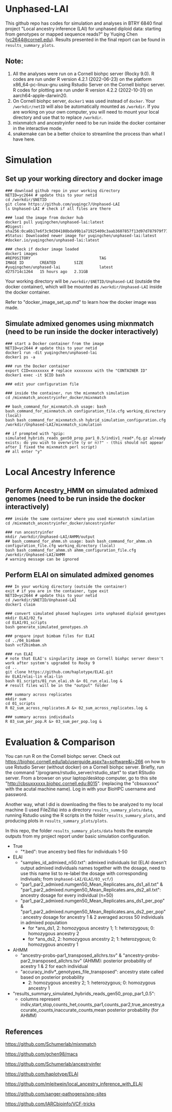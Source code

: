 # Unphased-LAI
 
This github repo has codes for simulation and analyses in BTRY 6840 final project "Local ancestry inference (LAI) for unphased diploid data: starting from genotypes or mapped sequence reads?" by Yuqing Chen (yc2644@cornell.edu). Results presented in the final report can be found in `results_summary_plots`. 

## Note:
1. All the analyses were run on a Cornell biohpc server (Rocky 9.0). R codes are run under R version 4.2.1 (2022-06-23) on the platform x86_64-pc-linux-gnu using Rstudio Server on the Cornell biohpc server. R codes for plotting are run under R version 4.2.2 (2022-10-31) on aarch64-apple-darwin20. 
2. On Cornell biohpc server, `docker1` was used instead of `docker`. Your `/workdir/netID` will also be automatically mounted as `/workdir`. If you are working on your own computer, you will need to mount your local directory and use that to replace `/workdir`. 
3. mixnmatch and ancestryinfer need to be run inside the docker container in the interactive mode.  
4. snakemake can be a better choice to streamline the process than what I have here. 

# Simulation 
## Set up your working directory and docker image
```
### download github repo in your working directory
NETID=yc2644 # update this to your netid
cd /workdir/$NETID
git clone https://github.com/yuqingc7/Unphased-LAI
ls Unphased-LAI # check if all files are there

### load the image from docker hub
docker1 pull yuqingchen/unphased-lai:latest
#Digest: sha256:0ca6b17e6f3c9d304108bda99b1a71925409c3aab3607857f13d97d787979f77
#Status: Downloaded newer image for yuqingchen/unphased-lai:latest
#docker.io/yuqingchen/unphased-lai:latest

### check if docker image loaded
docker1 images
#REPOSITORY                              TAG                              IMAGE ID       CREATED        SIZE
#yuqingchen/unphased-lai                 latest                           d275714c1264   15 hours ago   2.31GB
```

Your working directory will be `/workdir/$NETID/Unphased-LAI` (outside the docker container), which will be mounted as `/workdir/Unphased-LAI` inside the docker container. 

Refer to "docker_image_set_up.md" to learn how the docker image was made. 

## Simulate admixed genomes using mixnmatch (need to be run inside the docker interactively)
```
### start a Docker container from the image
NETID=yc2644 # update this to your netid
docker1 run -dit yuqingchen/unphased-lai 
docker1 ps -a

### run the Docker container
export CID=xxxxxxxx # replace xxxxxxxx with the "CONTAINER ID"
docker1 exec -it $CID bash

### edit your configuration file

### inside the container, run the mixnmatch simulation
cd /mixnmatch_ancestryinfer_docker/mixnmatch

## bash_command_for_mixnmatch.sh usage: bash bash_command_for_mixnmatch.sh configuration_file.cfg working_directory (local)
bash bash_command_for_mixnmatch.sh hybrid_simulation_configuration.cfg /workdir/Unphased-LAI/mixnmatch_simulation

## if prompted with "gzip: simulated_hybrids_reads_gen50_prop_par1_0.5/indiv1_read*.fq.gz already exists; do you wish to overwrite (y or n)?" - (this should not appear after I fixed the mixnmatch perl script)
## all enter "y" 
```

# Local Ancestry Inference
## Perform Ancestry_HMM on simulated admixed genomes (need to be run inside the docker interactively)
```
### inside the same container where you used mixnmatch simulation
cd /mixnmatch_ancestryinfer_docker/ancestryinfer

### run ancestryinfer
mkdir /workdir/Unphased-LAI/AHMM/output
## bash_command_for_ahmm.sh usage: bash bash_command_for_ahmm.sh configuration_file.cfg working_directory (local)
bash bash_command_for_ahmm.sh ahmm_configuration_file.cfg /workdir/Unphased-LAI/AHMM
# warning message can be ignored
```

## Perform ELAI on simulated admixed genomes 
```
### In your working directory (outside the container)
exit # if you are in the container, type exit
NETID=yc2644 # update this to your netid
cd /workdir/$NETID/Unphased-LAI
docker1 claim

### convert simulated phased haploypes into unphased diploid genotypes
mkdir ELAI/02_fa
cd ELAI/01_scripts
bash generate_simulated_genotypes.sh

### prepare input bimbam files for ELAI
cd ../04_bimbam
bash vcf2bimbam.sh

### run ELAI
# note that ELAI's singularity image on Cornell biohpc server doesn't work after system's upgraded to Rocky 9
cd ..
git clone https://github.com/haplotype/ELAI.git
mv ELAI/elai-lin elai-lin
bash 01_scripts/01_run_elai.sh &> 01_run_elai.log &
# result files will be in the "output" folder

### summary across replicates
mkdir sum
cd 01_scripts
R 02_sum_across_replicates.R &> 02_sum_across_replicates.log &

### summary across individuals
R 03_sum_per_pop.R &> 03_sum_per_pop.log &
```

# Evaluation & Comparison
You can run R on the Cornell biohpc server. Check out https://biohpc.cornell.edu/lab/userguide.aspx?a=software&i=266 on how to use Rstudio Server (without docker) on a Cornell biohpc server. Briefly, run the command "/programs/rstudio_server/rstudio_start" to start RStudio server. From a browser on your laptop/desktop computer, go to this site "http://cbsuxxxxxx.biohpc.cornell.edu:8015". (replacing the "cbsuxxxxx" with the acutal machine name). Log in with your BioHPC username and password.

Another way, what I did is downloading the files to be analyzed to my local machine (I used FileZilla) into a directory `results_summary_plots/data`, running Rstudio using the R scripts in the folder `results_summary_plots`, and producing plots in `results_summary_plots/plots`. 

In this repo, the folder `results_summary_plots/data` hosts the example outputs from my project report under basic simulation configuration. 

- True
  - "*.bed": true ancestry bed files for individuals 1-50
- ELAI
  - "samples_id_admixed_n50.txt": admixed individuals list (ELAI doesn't output admixed individuals names together with the dosage, need to use this name list to re-label the dosage with corresponding indiviuals; from `Unphased-LAI/ELAI/03_vcf/`)
  - "par1_par2_admixed.numgen50_Mean_Replicates.ans_ds1_all.txt" & "par1_par2_admixed.numgen50_Mean_Replicates.ans_ds2_all.txt": ancestry dosage for every individual (n=50)
  - "par1_par2_admixed.numgen50_Mean_Replicates.ans_ds1_per_pop" & "par1_par2_admixed.numgen50_Mean_Replicates.ans_ds2_per_pop" : ancestry dosage for ancestry 1 & 2 averaged across 50 individuals in admixed population
    - for *ans_ds1, 2: homozygous ancestry 1; 1: heterozygous; 0: homozygous ancestry 2
    - for *ans_ds2, 2: homozygous ancestry 2; 1: heterozygous; 0: homozygous ancestry 1
- AHMM
  - "ancestry-probs-par1_transposed_allchrs.tsv" & "ancestry-probs-par2_transposed_allchrs.tsv" (AHMM): posterior probability of acestry 1 & 2 for each individual
  - "accuracy_indiv*_genotypes_file_transposed": ancestry state called based on posterior probability 
    - 2: homozygous ancestry 2; 1: heterozygous; 0: homozygous ancestry 1
- "results_summary_simulated_hybrids_reads_gen50_prop_par1_0.5": 
  - columns represent indiv,start,stop,counts_het,counts_par1,counts_par2,true_ancestry,accurate_counts,inaccurate_counts,mean posterior probability (for AHMM)


## References
https://github.com/Schumerlab/mixnmatch

https://github.com/gchen98/macs 

https://github.com/Schumerlab/ancestryinfer 

https://github.com/haplotype/ELAI 

https://github.com/mleitwein/local_ancestry_inference_with_ELAI

https://github.com/sanger-pathogens/snp-sites

https://github.com/IARCbioinfo/VCF-tricks


